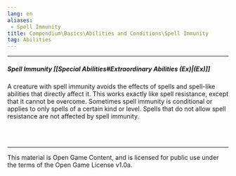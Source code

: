 ```yaml
---
lang: en
aliases:
 - Spell Immunity
title: Compendium\Basics\Abilities and Conditions\Spell Immunity
tag: Abilities
---
```


---
##### Spell Immunity [[Special Abilities#Extraordinary Abilities (Ex)|(Ex)]]

A creature with spell immunity avoids the effects of spells and spell-like abilities that directly affect it. This works exactly like spell resistance, except that it cannot be overcome. Sometimes spell immunity is conditional or applies to only spells of a certain kind or level. Spells that do not allow spell resistance are not affected by spell immunity.


<br><br>

---

This material is Open Game Content, and is licensed for public use under the terms of the Open Game License v1.0a.
